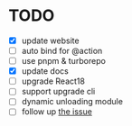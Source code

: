 # TODO
- [x] update website
- [ ] auto bind for @action
- [ ] use pnpm & turborepo
- [x] update docs
- [ ] upgrade React18
- [ ] support upgrade cli 
- [ ] dynamic unloading module
- [ ] follow up [the issue](https://github.com/typescript-eslint/typescript-eslint/issues/5468)
